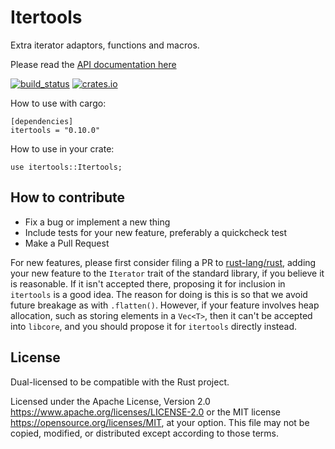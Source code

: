 # Itertools

Extra iterator adaptors, functions and macros.

Please read the [API documentation here](https://docs.rs/itertools/)

[![build_status](https://travis-ci.org/rust-itertools/itertools.svg?branch=master)](https://travis-ci.org/rust-itertools/itertools)
[![crates.io](https://img.shields.io/crates/v/itertools.svg)](https://crates.io/crates/itertools)

How to use with cargo:

```
[dependencies]
itertools = "0.10.0"
```

How to use in your crate:

```
use itertools::Itertools;
```

## How to contribute

- Fix a bug or implement a new thing
- Include tests for your new feature, preferably a quickcheck test
- Make a Pull Request

For new features, please first consider filing a PR to [rust-lang/rust](https://github.com/rust-lang/rust),
adding your new feature to the `Iterator` trait of the standard library, if you believe it is reasonable.
If it isn't accepted there, proposing it for inclusion in ``itertools`` is a good idea.
The reason for doing is this is so that we avoid future breakage as with ``.flatten()``.
However, if your feature involves heap allocation, such as storing elements in a ``Vec<T>``,
then it can't be accepted into ``libcore``, and you should propose it for ``itertools`` directly instead.

## License

Dual-licensed to be compatible with the Rust project.

Licensed under the Apache License, Version 2.0
https://www.apache.org/licenses/LICENSE-2.0 or the MIT license
https://opensource.org/licenses/MIT, at your
option. This file may not be copied, modified, or distributed
except according to those terms.
